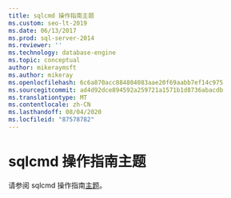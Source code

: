 ```yaml
---
title: sqlcmd 操作指南主题
ms.custom: seo-lt-2019
ms.date: 06/13/2017
ms.prod: sql-server-2014
ms.reviewer: ''
ms.technology: database-engine
ms.topic: conceptual
author: mikeraymsft
ms.author: mikeray
ms.openlocfilehash: 6c6a870acc884804083aae20f69aabb7ef14c975
ms.sourcegitcommit: ad4d92dce894592a259721a1571b1d8736abacdb
ms.translationtype: MT
ms.contentlocale: zh-CN
ms.lasthandoff: 08/04/2020
ms.locfileid: "87578782"
---
```

# <a name="sqlcmd-how-to-topics"></a>sqlcmd 操作指南主题

请参阅 sqlcmd 操作指南[主题](../../database-engine/sqlcmd-how-to-topics.md)。
